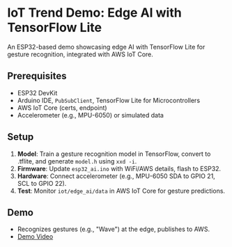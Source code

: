 # IoT Trend Demo: Edge AI with TensorFlow Lite

An ESP32-based demo showcasing edge AI with TensorFlow Lite for gesture recognition, integrated with AWS IoT Core.

## Prerequisites
- ESP32 DevKit
- Arduino IDE, `PubSubClient`, TensorFlow Lite for Microcontrollers
- AWS IoT Core (certs, endpoint)
- Accelerometer (e.g., MPU-6050) or simulated data

## Setup
1. **Model**: Train a gesture recognition model in TensorFlow, convert to .tflite, and generate `model.h` using `xxd -i`.
2. **Firmware**: Update `esp32_ai.ino` with WiFi/AWS details, flash to ESP32.
3. **Hardware**: Connect accelerometer (e.g., MPU-6050 SDA to GPIO 21, SCL to GPIO 22).
4. **Test**: Monitor `iot/edge_ai/data` in AWS IoT Core for gesture predictions.

## Demo
- Recognizes gestures (e.g., "Wave") at the edge, publishes to AWS.
- [Demo Video](demo.mp4) <!-- Add after testing -->
